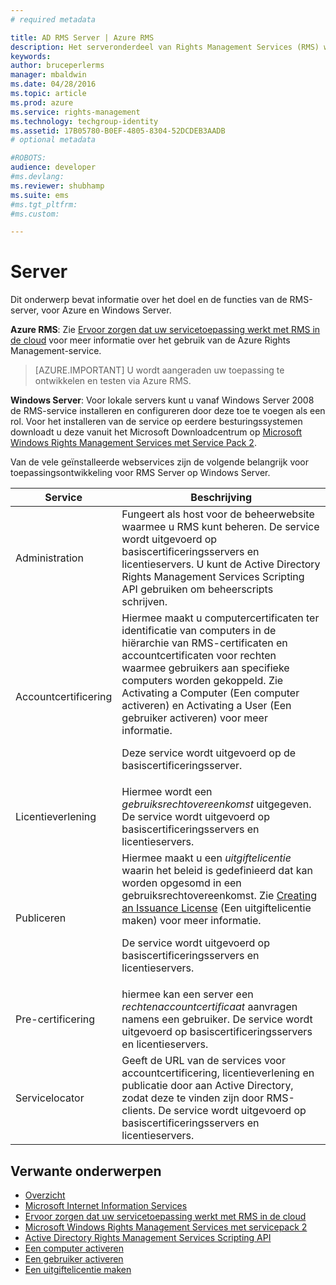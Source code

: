 ```yaml
---
# required metadata

title: AD RMS Server | Azure RMS
description: Het serveronderdeel van Rights Management Services (RMS) wordt geïmplementeerd met een reeks webservices die worden uitgevoerd op Microsoft Internet Information Services.
keywords:
author: bruceperlerms
manager: mbaldwin
ms.date: 04/28/2016
ms.topic: article
ms.prod: azure
ms.service: rights-management
ms.technology: techgroup-identity
ms.assetid: 17B05780-B0EF-4805-8304-52DCDEB3AADB
# optional metadata

#ROBOTS:
audience: developer
#ms.devlang:
ms.reviewer: shubhamp
ms.suite: ems
#ms.tgt_pltfrm:
#ms.custom:

---
```


# Server

Dit onderwerp bevat informatie over het doel en de functies van de RMS-server, voor Azure en Windows Server.

**Azure RMS**: Zie [Ervoor zorgen dat uw servicetoepassing werkt met RMS in de cloud](how-to-use-file-api-with-aadrm-cloud.md) voor meer informatie over het gebruik van de Azure Rights Management-service.

> [AZURE.IMPORTANT] U wordt aangeraden uw toepassing te ontwikkelen en testen via Azure RMS.

**Windows Server**: Voor lokale servers kunt u vanaf Windows Server 2008 de RMS-service installeren en configureren door deze toe te voegen als een rol. Voor het installeren van de service op eerdere besturingssystemen downloadt u deze vanuit het Microsoft Downloadcentrum op [Microsoft Windows Rights Management Services met Service Pack 2](http://www.microsoft.com/download/en/details.aspx?id=4909).

Van de vele geïnstalleerde webservices zijn de volgende belangrijk voor toepassingsontwikkeling voor RMS Server op Windows Server.

| Service | Beschrijving |
|---------|-------------|
| Administration | Fungeert als host voor de beheerwebsite waarmee u RMS kunt beheren. De service wordt uitgevoerd op basiscertificeringsservers en licentieservers. U kunt de Active Directory Rights Management Services Scripting API gebruiken om beheerscripts schrijven.|
| Accountcertificering |Hiermee maakt u computercertificaten ter identificatie van computers in de hiërarchie van RMS-certificaten en accountcertificaten voor rechten waarmee gebruikers aan specifieke computers worden gekoppeld. Zie Activating a Computer (Een computer activeren) en Activating a User (Een gebruiker activeren) voor meer informatie.<p><p>Deze service wordt uitgevoerd op de basiscertificeringsserver. |
|Licentieverlening | Hiermee wordt een *gebruiksrechtovereenkomst* uitgegeven. De service wordt uitgevoerd op basiscertificeringsservers en licentieservers.|
|Publiceren | Hiermee maakt u een *uitgiftelicentie* waarin het beleid is gedefinieerd dat kan worden opgesomd in een gebruiksrechtovereenkomst. Zie [Creating an Issuance License](https://msdn.microsoft.com/library/Aa362355) (Een uitgiftelicentie maken) voor meer informatie.<p><p>De service wordt uitgevoerd op basiscertificeringsservers en licentieservers.|
|Pre-certificering | hiermee kan een server een *rechtenaccountcertificaat* aanvragen namens een gebruiker. De service wordt uitgevoerd op basiscertificeringsservers en licentieservers.|
|Servicelocator | Geeft de URL van de services voor accountcertificering, licentieverlening en publicatie door aan Active Directory, zodat deze te vinden zijn door RMS-clients. De service wordt uitgevoerd op basiscertificeringsservers en licentieservers.|

## Verwante onderwerpen ##
* [Overzicht](ad-rms-overview.md)
* [Microsoft Internet Information Services](http://www.iis.net/overview)
* [Ervoor zorgen dat uw servicetoepassing werkt met RMS in de cloud](how-to-use-file-api-with-aadrm-cloud.md)
* [Microsoft Windows Rights Management Services met servicepack 2](http://www.microsoft.com/download/en/details.aspx?id=4909)
* [Active Directory Rights Management Services Scripting API](https://msdn.microsoft.com/library/Bb968797)
* [Een computer activeren](https://msdn.microsoft.com/library/Cc530377)
* [Een gebruiker activeren](https://msdn.microsoft.com/library/Cc530378)
* [Een uitgiftelicentie maken](https://msdn.microsoft.com/library/Aa362355)

 

 


<!--HONumber=Jun16_HO2-->


